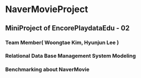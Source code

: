 # NaverMovieProject
## MiniProject of EncorePlaydataEdu - 02
### Team Member( Woongtae Kim, Hyunjun Lee )
### Relational Data Base Management System Modeling
### Benchmarking about NaverMovie
